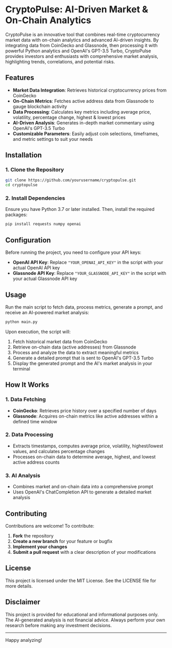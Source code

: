 # CryptoPulse: AI-Driven Market & On-Chain Analytics

CryptoPulse is an innovative tool that combines real-time cryptocurrency market data with on-chain analytics and advanced AI-driven insights. By integrating data from CoinGecko and Glassnode, then processing it with powerful Python analytics and OpenAI's GPT-3.5 Turbo, CryptoPulse provides investors and enthusiasts with comprehensive market analysis, highlighting trends, correlations, and potential risks.

## Features

- **Market Data Integration**: Retrieves historical cryptocurrency prices from CoinGecko
- **On-Chain Metrics**: Fetches active address data from Glassnode to gauge blockchain activity
- **Data Processing**: Calculates key metrics including average price, volatility, percentage change, highest & lowest prices
- **AI-Driven Analysis**: Generates in-depth market commentary using OpenAI's GPT-3.5 Turbo
- **Customizable Parameters**: Easily adjust coin selections, timeframes, and metric settings to suit your needs

## Installation

### 1. Clone the Repository

```bash
git clone https://github.com/yourusername/cryptopulse.git
cd cryptopulse
```

### 2. Install Dependencies

Ensure you have Python 3.7 or later installed. Then, install the required packages:

```bash
pip install requests numpy openai
```

## Configuration

Before running the project, you need to configure your API keys:

- **OpenAI API Key**: Replace `"YOUR_OPENAI_API_KEY"` in the script with your actual OpenAI API key
- **Glassnode API Key**: Replace `"YOUR_GLASSNODE_API_KEY"` in the script with your actual Glassnode API key

## Usage

Run the main script to fetch data, process metrics, generate a prompt, and receive an AI-powered market analysis:

```bash
python main.py
```

Upon execution, the script will:

1. Fetch historical market data from CoinGecko
2. Retrieve on-chain data (active addresses) from Glassnode
3. Process and analyze the data to extract meaningful metrics
4. Generate a detailed prompt that is sent to OpenAI's GPT-3.5 Turbo
5. Display the generated prompt and the AI's market analysis in your terminal

## How It Works

### 1. Data Fetching
- **CoinGecko**: Retrieves price history over a specified number of days
- **Glassnode**: Acquires on-chain metrics like active addresses within a defined time window

### 2. Data Processing
- Extracts timestamps, computes average price, volatility, highest/lowest values, and calculates percentage changes
- Processes on-chain data to determine average, highest, and lowest active address counts

### 3. AI Analysis
- Combines market and on-chain data into a comprehensive prompt
- Uses OpenAI's ChatCompletion API to generate a detailed market analysis

## Contributing

Contributions are welcome! To contribute:

1. **Fork** the repository
2. **Create a new branch** for your feature or bugfix
3. **Implement your changes**
4. **Submit a pull request** with a clear description of your modifications

## License

This project is licensed under the MIT License. See the LICENSE file for more details.

## Disclaimer

This project is provided for educational and informational purposes only. The AI-generated analysis is not financial advice. Always perform your own research before making any investment decisions.

---

Happy analyzing!
